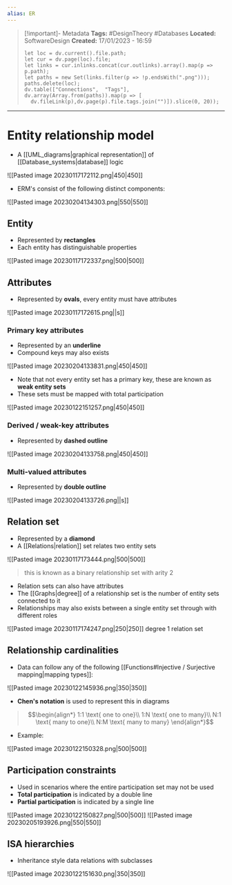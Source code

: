```yaml
---
alias: ER
---
```


> [!important]- Metadata
> **Tags:** #DesignTheory #Databases 
> **Located:** SoftwareDesign
> **Created:** 17/01/2023 - 16:59
> ```dataviewjs
>let loc = dv.current().file.path;
>let cur = dv.page(loc).file;
>let links = cur.inlinks.concat(cur.outlinks).array().map(p => p.path);
>let paths = new Set(links.filter(p => !p.endsWith(".png")));
>paths.delete(loc);
>dv.table(["Connections",  "Tags"], dv.array(Array.from(paths)).map(p => [
>   dv.fileLink(p),dv.page(p).file.tags.join("")]).slice(0, 20));
> ```

___
# Entity relationship model
- A [[UML_diagrams|graphical representation]] of [[Database_systems|database]] logic 

![[Pasted image 20230117172112.png|450|450]]

- ERM's consist of the following distinct components:

![[Pasted image 20230204134303.png|550|550]]

## Entity
- Represented by **rectangles**
- Each entity has distinguishable properties

![[Pasted image 20230117172337.png|500|500]]

## Attributes
- Represented by **ovals**, every entity must have attributes 

![[Pasted image 20230117172615.png||s]]

### Primary key attributes
- Represented by an **underline**
- Compound keys may also exists

![[Pasted image 20230204133831.png|450|450]]

- Note that not every entity set has a primary key, these are known as **weak entity sets**
- These sets must be mapped with total participation

![[Pasted image 20230122151257.png|450|450]]

### Derived / weak-key attributes
- Represented by **dashed outline**

![[Pasted image 20230204133758.png|450|450]]

### Multi-valued attributes
- Represented by **double outline**

![[Pasted image 20230204133726.png||s]]

## Relation set
- Represented by a **diamond**
- A [[Relations|relation]] set relates two entity sets

![[Pasted image 20230117173444.png|500|500]]
> this is known as a binary relationship set with arity 2

- Relation sets can also have attributes 
- The [[Graphs|degree]] of a relationship set is the number of entity sets connected to it
- Relationships may also exists between a single entity set through with different roles

![[Pasted image 20230117174247.png|250|250]] degree 1 relation set

## Relationship cardinalities
- Data can follow any of the following [[Functions#Injective / Surjective mapping|mapping types]]:

![[Pasted image 20230122145936.png|350|350]]

 - **Chen's notation** is used to represent this in diagrams

> $$\begin{align*}
> 1:1 \text{ one to one}\\
> 1:N \text{ one to many}\\
> N:1 \text{ many to one}\\
> N:M \text{ many to many}
> \end{align*}$$

- Example: 

![[Pasted image 20230122150328.png|500|500]]

## Participation constraints
- Used in scenarios where the entire participation set may not be used 
- **Total participation** is indicated by a double line
- **Partial participation** is indicated by a single line

![[Pasted image 20230122150827.png|500|500]]
![[Pasted image 20230205193926.png|550|550]]
## ISA hierarchies
- Inheritance style data relations with subclasses 

![[Pasted image 20230122151630.png|350|350]]
